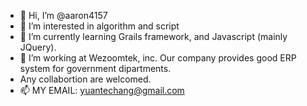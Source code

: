 - 👋 Hi, I’m @aaron4157
- 👀 I’m interested in algorithm and script
- 🌱 I’m currently learning Grails framework, and Javascript (mainly JQuery).
- 💞 I’m working at Wezoomtek, inc. Our company provides good ERP system for government dipartments. 
- Any collabortion are welcomed.
- 📫 MY EMAIL: yuantechang@gmail.com

<!---
aaron4157/aaron4157 is a ✨ special ✨ repository because its `README.md` (this file) appears on your GitHub profile.
You can click the Preview link to take a look at your changes.
--->
